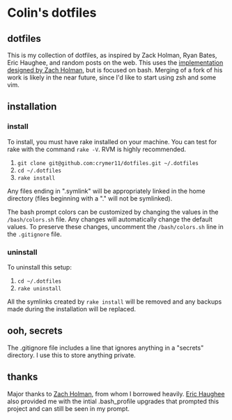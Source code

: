 # Colin's dotfiles

## dotfiles

This is my collection of dotfiles, as inspired by Zack Holman, Ryan Bates, Eric Haughee, and random posts on the web. This uses the [implementation designed by Zach Holman](https://github.com/holman/dotfiles), but is focused on bash. Merging of a fork of his work is likely in the near future, since I'd like to start using zsh and some vim.

## installation

### install

To install, you must have rake installed on your machine. You can test for rake with the command `rake -V`. RVM is highly recommended.

  1. `git clone git@github.com:crymer11/dotfiles.git ~/.dotfiles`
  2. `cd ~/.dotfiles`
  3. `rake install`

Any files ending in ".symlink" will be appropriately linked in the home directory (files beginning with a "." will not be symlinked).

The bash prompt colors can be customized by changing the values in the
`/bash/colors.sh` file. Any changes will automatically change the
default values. To preserve these changes, uncomment the
`/bash/colors.sh` line in the `.gitignore` file.

### uninstall

To uninstall this setup:

  1. `cd ~/.dotfiles`
  2. `rake uninstall`

All the symlinks created by `rake install` will be removed and any backups made during the installation will be replaced. 

## ooh, secrets

The .gitignore file includes a line that ignores anything in a "secrets" directory. I use this to store anything private.

## thanks

Major thanks to [Zach Holman](https://github.com/holman/), from whom I borrowed heavily. [Eric Haughee](https://github.com/ehaughee) also provided me with the intial .bash_profile upgrades that prompted this project and can still be seen in my prompt.